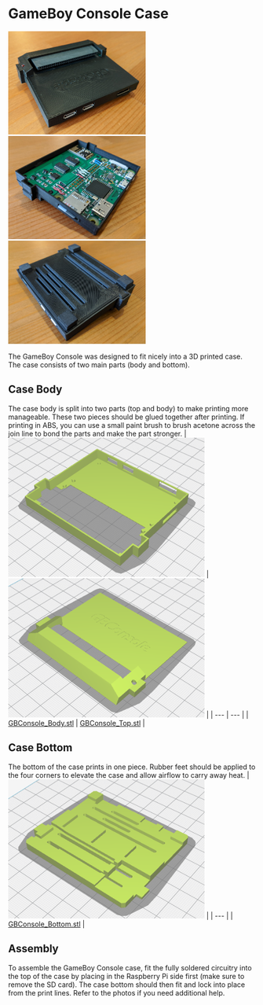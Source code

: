 # GameBoy Console Case
<img src="img/GBConsoleCase_1.jpg" width="280"><img src="img/GBConsoleCase_2.jpg" width="280"><img src="img/GBConsoleCase_3.jpg" width="280">

The GameBoy Console was designed to fit nicely into a 3D printed case. The case consists of two main parts (body and bottom).

## Case Body
The case body is split into two parts (top and body) to make printing more manageable. These two pieces should be glued together after printing. If printing in ABS, you can use a small paint brush to brush acetone across the join line to bond the parts and make the part stronger.
| <img src="stl/GBConsole_Body.png" width="400"> | <img src="stl/GBConsole_Top.png" width="400"> |
| --- | --- |
| [GBConsole_Body.stl](stl/GBConsole_Body.stl) | [GBConsole_Top.stl](stl/GBConsole_Top.stl) |

## Case Bottom
The bottom of the case prints in one piece. Rubber feet should be applied to the four corners to elevate the case and allow airflow to carry away heat.
| <img src="stl/GBConsole_Bottom.png" width="400"> |
| --- |
| [GBConsole_Bottom.stl](stl/GBConsole_Bottom.stl) |

## Assembly
To assemble the GameBoy Console case, fit the fully soldered circuitry into the top of the case by placing in the Raspberry Pi side first (make sure to remove the SD card). The case bottom should then fit and lock into place from the print lines. Refer to the photos if you need additional help.
